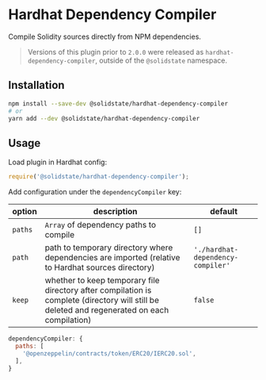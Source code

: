 # Hardhat Dependency Compiler

Compile Solidity sources directly from NPM dependencies.

> Versions of this plugin prior to `2.0.0` were released as `hardhat-dependency-compiler`, outside of the `@solidstate` namespace.

## Installation

```bash
npm install --save-dev @solidstate/hardhat-dependency-compiler
# or
yarn add --dev @solidstate/hardhat-dependency-compiler
```

## Usage

Load plugin in Hardhat config:

```javascript
require('@solidstate/hardhat-dependency-compiler');
```

Add configuration under the `dependencyCompiler` key:

| option | description | default |
|-|-|-|
| `paths` | `Array` of dependency paths to compile | `[]` |
| `path` | path to temporary directory where dependencies are imported (relative to Hardhat sources directory) | `'./hardhat-dependency-compiler'` |
| `keep` | whether to keep temporary file directory after compilation is complete (directory will still be deleted and regenerated on each compilation)| `false` |

```javascript
dependencyCompiler: {
  paths: [
    '@openzeppelin/contracts/token/ERC20/IERC20.sol',
  ],
}
```
